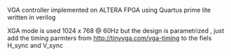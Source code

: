 VGA controller implemented on ALTERA FPGA using Quartus prime lite written in verilog 

XGA mode is used 1024 x 768 @ 60Hz but the design is parametrized , just add the timing parmters from http://tinyvga.com/vga-timing to the fiels H_sync and V_sync

